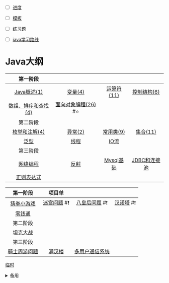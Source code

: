 <meta name="viewport" content="width=device-width, initial-scale=1.0, viewport-fit=cover">

- [ ] [进度](https://www.bilibili.com/video/BV1fh411y7R8?t=9.0&p=533)  
- [ ] [模板](模板.md)
- [ ] [练习题](练习题.md)  
- [ ] [java学习路线](Java学习路线.md)

 
# Java大纲

|第一阶段||||
|:-:|:-:|:-:|:-:|
|[Java概述(1)](Java概述.md) |[变量(4)](变量.md)	|[运算符(11)](运算符.md)|[控制结构(6)](控制结构.md) |
|[数组、排序和查找(4)](数组、排序和查找.md) |[面向对象编程(26)](面向对象编程.md) #⭐|||
|第二阶段||||
|[枚举和注解(4)](枚举和注解.md)|[异常(2)](异常.md) |[常用类(9)](常用类.md)|[集合(11)](集合.md)|
|[泛型](泛型.md)|[线程](线程.md)  |[IO流](IO流.md)||
|第三阶段||||
|[网络编程](网络编程.md)|[反射](反射.md) |[Mysql基础](Mysql基础.md) |[JDBC和连接池](JDBC和连接池.md) |
|[正则表达式](正则表达式.md) |

|第一阶段|项目单|||
|:-:|:-:|:-:|:-:|
|[猜拳小游戏](猜拳小游戏.md)|[迷宫问题](迷宫问题.md) #❗️|[八皇后问题](八皇后问题.md) #❗|[汉诺塔](汉诺塔) #❗|
|[零钱通](零钱通.md) ||||
|第二阶段|
|[坦克大战](坦克大战.md) |
|第三阶段|
|[骑士周游问题](骑士周游问题.md) |[满汉楼](满汉楼.md)|[多用户通信系统](多用户通信系统.md)  |

[临时](临时.md)
<details><summary>备用</summary>


# 第一部分 Java基础

- [ ] 第一阶段：编程思想
	- [ ] [Java概述](Java概述.md) 
	- [ ] [变量](变量.md)  
	- [ ] [运算符](运算符.md) 
	- [ ] [控制结构](控制结构.md) 
	- [ ] [数组、排序和查找](数组、排序和查找.md) 
	- [ ] [面向对象编程](面向对象编程.md) #⭐️ 
	- [ ] **项目** 
    	- [ ] [猜拳小游戏](猜拳小游戏.md)
		- [ ] [迷宫问题](迷宫问题.md) #❗️
		- [ ] [八皇后问题](八皇后问题.md) #❗
		- [ ] [汉诺塔](汉诺塔) #❗
		- [ ] [零钱通](零钱通.md) 
		- [ ] [房屋出租系统](房屋出租系统.md) 
- [ ] 第二阶段：编程能力 
	<!-- - [ ] [面向对象编程](面向对象编程.md) #⭐ -->
	- [ ] [枚举和注解](枚举和注解.md) 
	- [ ] [异常](异常.md) 
	- [ ] [常用类](常用类.md)  
	- [ ] [集合](集合.md) 
	- [ ] [泛型](泛型.md) 
	- [ ] [线程](线程.md)  
	- [ ] [IO流](IO流.md) 
	- [ ] 项目 
		- [ ] [坦克大战](坦克大战.md) 
- [ ] 第三阶段：分析和代码实现
	- [ ] [网络编程](网络编程.md) 
	- [ ] [反射](反射.md) 
	- [ ] [Mysql基础](Mysql基础.md) 
	- [ ] [JDBC和连接池](JDBC和连接池.md)  
	- [ ] [正则表达式](正则表达式.md) 
	- [ ] 项目
		- [ ] [骑士周游问题](骑士周游问题.md) 
		- [ ] [满汉楼](满汉楼.md) 
		- [ ] [多用户通信系统](多用户通信系统.md)  

# 第二部分 Java高级

</details>
